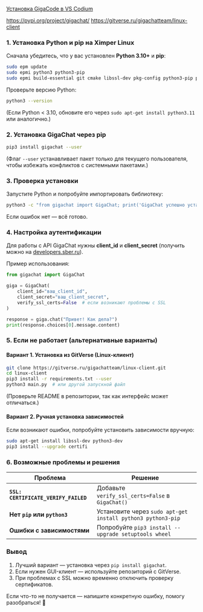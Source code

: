 [Установка GigaCode в VS Codium](https://gitverse.ru/features/gigacode/install/)

https://pypi.org/project/gigachat/
https://gitverse.ru/gigachatteam/linux-client


### **1. Установка Python и pip на Ximper Linux**
Сначала убедитесь, что у вас установлен **Python 3.10+** и **pip**:
```bash
sudo epm update
sudo epmi python3 python3-pip
sudo epmi build-essential git cmake libssl-dev pkg-config python3-pip python-is-installable
```

Проверьте версию Python:  
```bash
python3 --version
```
(Если Python < 3.10, обновите его через `sudo apt-get install python3.11` или аналогично.)

### **2. Установка GigaChat через pip**  
```bash
pip3 install gigachat --user
```
(Флаг `--user` устанавливает пакет только для текущего пользователя, чтобы избежать конфликтов с системными пакетами.)

### **3. Проверка установки**  
Запустите Python и попробуйте импортировать библиотеку:  
```bash
python3 -c "from gigachat import GigaChat; print('GigaChat успешно установлен!')"
```
Если ошибок нет — всё готово.  

### **4. Настройка аутентификации**  
Для работы с API GigaChat нужны **client_id** и **client_secret** (получить можно на [developers.sber.ru](https://developers.sber.ru/)).  

Пример использования:  
```python
from gigachat import GigaChat

giga = GigaChat(
    client_id="ваш_client_id",
    client_secret="ваш_client_secret",
    verify_ssl_certs=False  # если возникают проблемы с SSL
)

response = giga.chat("Привет! Как дела?")
print(response.choices[0].message.content)
```

### **5. Если не работает (альтернативные варианты)**  
#### **Вариант 1. Установка из GitVerse (Linux-клиент)**  
```bash
git clone https://gitverse.ru/gigachatteam/linux-client.git
cd linux-client
pip3 install -r requirements.txt --user
python3 main.py  # или другой запускной файл
```
(Проверьте README в репозитории, так как интерфейс может отличаться.)

#### **Вариант 2. Ручная установка зависимостей**  
Если возникают ошибки, попробуйте установить зависимости вручную:  
```bash
sudo apt-get install libssl-dev python3-dev
pip3 install --upgrade certifi
```

### **6. Возможные проблемы и решения**  
| Проблема | Решение |
|----------|---------|
| **`SSL: CERTIFICATE_VERIFY_FAILED`** | Добавьте `verify_ssl_certs=False` в `GigaChat()` |
| **Нет `pip` или `python3`** | Установите через `sudo apt-get install python3 python3-pip` |
| **Ошибки с зависимостями** | Попробуйте `pip3 install --upgrade setuptools wheel` |

### **Вывод**  
1. Лучший вариант — установка через `pip install gigachat`.  
2. Если нужен GUI-клиент — используйте репозиторий с GitVerse.  
3. При проблемах с SSL можно временно отключить проверку сертификатов.  

Если что-то не получается — напишите конкретную ошибку, помогу разобраться! 🚀

